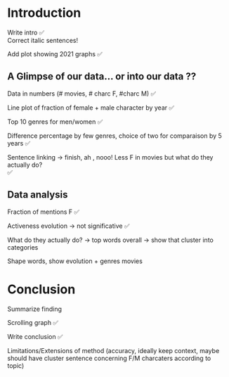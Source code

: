 # Introduction
Write intro ✅ <br>
Correct italic sentences!

Add plot showing 2021 graphs ✅

## **A Glimpse of our data...**  or into our data ??

Data in numbers (# movies, # charc F, #charc M) ✅

Line plot of fraction of female + male character by year ✅

Top 10 genres for men/women ✅

Difference percentage by few genres, choice of two for comparaison by 5 years ✅

Sentence linking -> finish, ah , nooo! Less F in movies but what do they actually do? <br> ✅

## **Data analysis**

Fraction of mentions F ✅

Activeness evolution -> not significative ✅ <br>

What do they actually do? -> top words overall -> show that cluster into categories

Shape words, show evolution + genres movies

# Conclusion

Summarize finding

Scrolling graph ✅

Write conclusion ✅

Limitations/Extensions of method (accuracy, ideally keep context, maybe should have cluster sentence concerning F/M charcaters according to topic)


